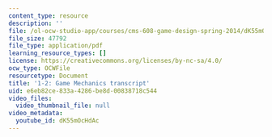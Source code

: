 ```yaml
---
content_type: resource
description: ''
file: /ol-ocw-studio-app/courses/cms-608-game-design-spring-2014/dK55mOcHdAc_transcript.pdf
file_size: 47792
file_type: application/pdf
learning_resource_types: []
license: https://creativecommons.org/licenses/by-nc-sa/4.0/
ocw_type: OCWFile
resourcetype: Document
title: '1-2: Game Mechanics transcript'
uid: e6eb82ce-833a-4286-be8d-00838718c544
video_files:
  video_thumbnail_file: null
video_metadata:
  youtube_id: dK55mOcHdAc
---
```

